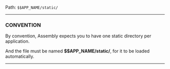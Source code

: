 

Path: `$$APP_NAME/static/`

---
### **CONVENTION**

By convention, Assembly expects you to have one static directory per application. 

And the file must be named **$$APP_NAME/static/**, for it to be loaded automatically.

---